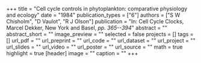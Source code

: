 +++
title = "Cell cycle controls in phytoplankton: comparative physiology and ecology"
date = "1984"
publication_types = ["6"]
authors = ["S W Chisholm", "D Vaulot", "R J Olson"]
publication = "In: Cell Cycle Clocks, Marcel Dekker, New York and Basel, _pp. 365--394_"
abstract = ""
abstract_short = ""
image_preview = ""
selected = false
projects = []
tags = []
url_pdf = ""
url_preprint = ""
url_code = ""
url_dataset = ""
url_project = ""
url_slides = ""
url_video = ""
url_poster = ""
url_source = ""
math = true
highlight = true
[header]
image = ""
caption = ""
+++
